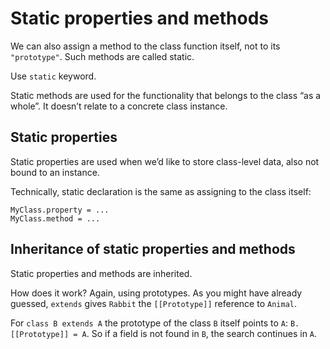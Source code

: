 # Static properties and methods

We can also assign a method to the class function itself, not to its `"prototype"`. Such methods are called static.

Use `static` keyword.

Static methods are used for the functionality that belongs to the class “as a whole”. It doesn’t relate to a concrete class instance.

## Static properties

Static properties are used when we’d like to store class-level data, also not bound to an instance. 

Technically, static declaration is the same as assigning to the class itself:

```
MyClass.property = ...
MyClass.method = ...
```

## Inheritance of static properties and methods

Static properties and methods are inherited.

How does it work? Again, using prototypes. As you might have already guessed, `extends` gives `Rabbit` the `[[Prototype]]` reference to `Animal`.

For `class B extends A` the prototype of the class `B` itself points to `A`: `B.[[Prototype]] = A`. So if a field is not found in `B`, the search continues in `A`.
